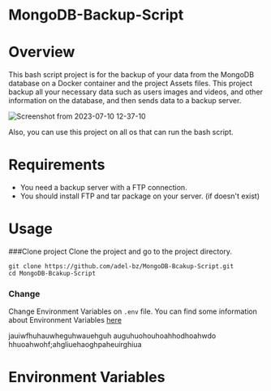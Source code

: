 # MongoDB-Backup-Script

# Overview
This bash script project is for the backup of your data from the MongoDB database on a Docker container and the project Assets files.
This project backup all your necessary data such as users images and videos, and other information on the database, and then sends data to a backup server.


![Screenshot from 2023-07-10 12-37-10](https://github.com/adel-bz/MongoDB-Bcakup-Script/assets/45201934/7380833e-21e8-4146-bd49-2d4090251c33)

Also, you can use this project on all os that can run the bash script.

# Requirements
- You need a backup server with a FTP connection.
- You should install FTP and tar package on your server. (if doesn't exist)


# Usage
###Clone project
Clone the project and go to the project directory.
  
```
git clone https://github.com/adel-bz/MongoDB-Bcakup-Script.git
cd MongoDB-Bcakup-Script
```
### Change 
Change Environment Variables on ```.env``` file. You can find some information about Environment Variables [here](#environment-variables)



jauiwfhuhauwheguhwauehguh
auguhuohouhoahhodhoahwdo
hhuoahwohf;ahgliuehaoghpaheuirghiua



# Environment Variables

